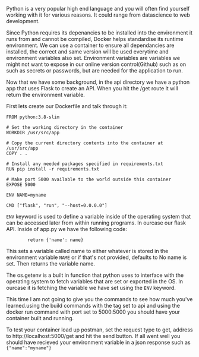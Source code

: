 Python is a very popular high end language and you will often find yourself working with it for various reasons. It could range from datascience to web development. 

Since Python requires its depenancies to be installed into the environment it runs from and cannot be compiled, Docker helps standardise its runtime environment. We can use a container to ensure all dependancies are installed, the correct and same version will be used everytime and environment variables also set. Environment variables are variables we might not want to expose in our online version control(Github) such as on such as secrets or passwords, but are needed for the application to run. 

Now that we have some background, in the api directory we have a python app that  uses Flask to create an API. When you hit the /get route it will return the environment variable.

First lets create our Dockerfile and talk through it:

```
FROM python:3.8-slim

# Set the working directory in the container
WORKDIR /usr/src/app

# Copy the current directory contents into the container at /usr/src/app
COPY . .

# Install any needed packages specified in requirements.txt
RUN pip install -r requirements.txt

# Make port 5000 available to the world outside this container
EXPOSE 5000

ENV NAME=myname

CMD ["flask", "run", "--host=0.0.0.0"]
```


```ENV``` keyword is used to define a variable inside of the operating system that can be accessed later from within running programs. In ourcase our flask API.
Inside of app.py we have the following code:
```name = os.getenv('NAME', 'No name set')
        return {'name': name}
```
This sets a variable called name to  either whatever is stored in the environment variable `NAME` or if that's not provided, defaults to No name is set.
Then returns the variable name.

The os.getenv is a built in function that python uses to interface with the operating system to fetch variables that are set or exported in the OS. In ourcase it is fetching the variable we have set using the ```ENV``` keyword.

This time I am not going to give you the commands to see how much you've learned.using the build commands with the tag set to api and using the docker run command with port set to 5000:5000 you should have your container built and running.

To test your container load up postman, set the request type to get, address to http://localhost:5000/get and hit the send button.
If all went well you should have recieved your environment variable in a json response such as ```{"name":"myname"}```


